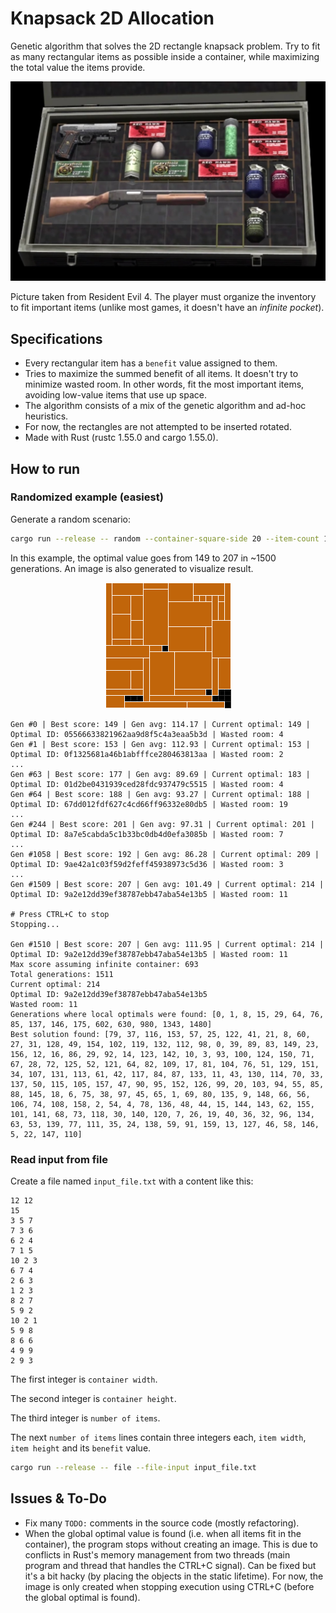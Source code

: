 # Knapsack 2D Allocation

Genetic algorithm that solves the 2D rectangle knapsack problem. Try to fit as many rectangular items as possible inside a container, while maximizing the total value the items provide.

<p align="center">
  <img src="./resident_evil.jpg"></img>
</p>

Picture taken from Resident Evil 4. The player must organize the inventory to fit important items (unlike most games, it doesn't have an *infinite pocket*).

## Specifications

* Every rectangular item has a `benefit` value assigned to them.
* Tries to maximize the summed benefit of all items. It doesn't try to minimize wasted room. In other words, fit the most important items, avoiding low-value items that use up space.
* The algorithm consists of a mix of the genetic algorithm and ad-hoc heuristics.
* For now, the rectangles are not attempted to be inserted rotated.
* Made with Rust (rustc 1.55.0 and cargo 1.55.0).

## How to run

### Randomized example (easiest)

Generate a random scenario:

```bash
cargo run --release -- random --container-square-side 20 --item-count 160 --item-max-square-side 11 --max-benefit 10
```

In this example, the optimal value goes from 149 to 207 in ~1500 generations. An image is also generated to visualize result.

<p align="center">
  <img src="./readme_output_example.png"></img>
</p>

```
Gen #0 | Best score: 149 | Gen avg: 114.17 | Current optimal: 149 | Optimal ID: 05566633821962aa9d8f5c4a3eaa5b3d | Wasted room: 4
Gen #1 | Best score: 153 | Gen avg: 112.93 | Current optimal: 153 | Optimal ID: 0f1325681a46b1abfffce280463813aa | Wasted room: 2
...
Gen #63 | Best score: 177 | Gen avg: 89.69 | Current optimal: 183 | Optimal ID: 01d2be0431939ced28fdc937479c5515 | Wasted room: 4
Gen #64 | Best score: 188 | Gen avg: 93.27 | Current optimal: 188 | Optimal ID: 67dd012fdf627c4cd66ff96332e80db5 | Wasted room: 19
...
Gen #244 | Best score: 201 | Gen avg: 97.31 | Current optimal: 201 | Optimal ID: 8a7e5cabda5c1b33bc0db4d0efa3085b | Wasted room: 7
...
Gen #1058 | Best score: 192 | Gen avg: 86.28 | Current optimal: 209 | Optimal ID: 9ae42a1c03f59d2feff45938973c5d36 | Wasted room: 3
...
Gen #1509 | Best score: 207 | Gen avg: 101.49 | Current optimal: 214 | Optimal ID: 9a2e12dd39ef38787ebb47aba54e13b5 | Wasted room: 11

# Press CTRL+C to stop
Stopping...

Gen #1510 | Best score: 207 | Gen avg: 111.95 | Current optimal: 214 | Optimal ID: 9a2e12dd39ef38787ebb47aba54e13b5 | Wasted room: 11
Max score assuming infinite container: 693
Total generations: 1511
Current optimal: 214
Optimal ID: 9a2e12dd39ef38787ebb47aba54e13b5
Wasted room: 11
Generations where local optimals were found: [0, 1, 8, 15, 29, 64, 76, 85, 137, 146, 175, 602, 630, 980, 1343, 1480]
Best solution found: [79, 37, 116, 153, 57, 25, 122, 41, 21, 8, 60, 27, 31, 128, 49, 154, 102, 119, 132, 112, 98, 0, 39, 89, 83, 149, 23, 156, 12, 16, 86, 29, 92, 14, 123, 142, 10, 3, 93, 100, 124, 150, 71, 67, 28, 72, 125, 52, 121, 64, 82, 109, 17, 81, 104, 76, 51, 129, 151, 34, 107, 131, 113, 61, 42, 117, 84, 87, 133, 11, 43, 130, 114, 70, 33, 137, 50, 115, 105, 157, 47, 90, 95, 152, 126, 99, 20, 103, 94, 55, 85, 88, 145, 18, 6, 75, 38, 97, 45, 65, 1, 69, 80, 135, 9, 148, 66, 56, 106, 74, 108, 158, 2, 54, 4, 78, 136, 48, 44, 15, 144, 143, 62, 155, 101, 141, 68, 73, 118, 30, 140, 120, 7, 26, 19, 40, 36, 32, 96, 134, 63, 53, 139, 77, 111, 35, 24, 138, 59, 91, 159, 13, 127, 46, 58, 146, 5, 22, 147, 110]
```

### Read input from file

Create a file named `input_file.txt` with a content like this:

```
12 12
15
3 5 7
7 3 6
6 2 4
7 1 5
10 2 3
6 7 4
2 6 3
1 2 3
8 2 7
5 9 2
10 2 1
5 9 8
8 6 6
4 9 9
2 9 3
```

The first integer is `container width`.

The second integer is `container height`.

The third integer is `number of items`.

The next `number of items` lines contain three integers each, `item width`, `item height` and its `benefit` value.

```bash
cargo run --release -- file --file-input input_file.txt
```

## Issues & To-Do

* Fix many `TODO:` comments in the source code (mostly refactoring).
* When the global optimal value is found (i.e. when all items fit in the container), the program stops without creating an image. This is due to conflicts in Rust's memory management from two threads (main program and thread that handles the CTRL+C signal). Can be fixed but it's a bit hacky (by placing the objects in the static lifetime). For now, the image is only created when stopping execution using CTRL+C (before the global optimal is found).
